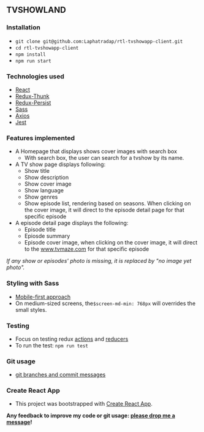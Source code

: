 
## TVSHOWLAND

### Installation
- `git clone git@github.com:Laphatradap/rtl-tvshowapp-client.git`
- `cd rtl-tvshowapp-client`
- `npm install`
- `npm run start`

### Technologies used
- [React](./src/components/EpisodeListContainer/index.jsx)
- [Redux-Thunk](./src/store/episodes/actions.js)
- [Redux-Persist](./src/store/store.js)
- [Sass](./src/styles/styles.scss)
- [Axios](./src/store/shows/actions.js)
- [Jest](./src/store/episodes/tests/actions.test.js)

### Features implemented
- A Homepage that displays shows cover images with search box
  - With search box, the user can search for a tvshow by its name.
- A TV show page displays following:
  - Show title
  - Show description
  - Show cover image
  - Show language
  - Show genres
  - Show episode list, rendering based on seasons. When clicking on the cover image, it will direct to the episode detail page for that specific episode
- A episode detail page displays the following:
  - Episode title
  - Epiosde summary
  - Episode cover image, when clicking on the cover image, it will direct to the www.tvmaze.com for that specific episode

*If any show or episodes' photo is missing, it is replaced by "no image yet photo".*

### Styling with Sass
- [Mobile-first approach](./src/styles/_EpisodeList.scss)
- On medium-sized screens, the`$screen-md-min: 768px` will overrides the small styles.

### Testing
- Focus on testing redux [actions](./src/store/shows/tests/actions.test.js) and [reducers](./src/store/shows/tests/reducer.test.js)
- To run the test: `npm run test` 

### Git usage
- [git branches and commit messages](https://github.com/Laphatradap/rtl-tvshowapp-client/commits/master)


### Create React App
- This project was bootstrapped with [Create React App](https://github.com/facebook/create-react-app).


**Any feedback to improve my code or git usage: [please drop me a message](https://www.linkedin.com/in/laphatradaphusri/)!**